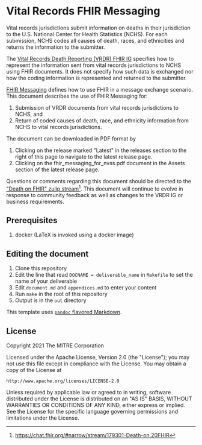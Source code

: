 # Vital Records FHIR Messaging

Vital records jurisdictions submit information on deaths in their jurisdiction to the U.S. National Center for Health Statistics (NCHS). For each submission, NCHS codes all causes of death, races, and ethnicities and returns the information to the submitter.

The [Vital Records Death Reporting (VRDR) FHIR IG](http://hl7.org/fhir/us/vrdr/) specifies how to represent the information sent from vital records jurisdictions to NCHS using FHIR documents. It does not specify how such data is exchanged nor how the coding information is represented and returned to the submitter.

[FHIR Messaging](http://hl7.org/fhir/messaging.html) defines how to use FHIR in a message exchange scenario. This document describes the use of FHIR Messaging for:

1. Submission of VRDR documents from vital records jurisdictions to NCHS, and
2. Return of coded causes of death, race, and ethnicity information from NCHS to vital records jurisdictions.

The document can be downloaded in PDF format by

1. Clicking on the release marked "Latest" in the releases section to the right of this page to navigate to the latest release page.
2. Clicking on the fhir_messaging_for_nvss.pdf document in the Assets section of the latest release page.

Questions or comments regarding this document should be directed to the ["Death on FHIR" zulip stream](https://chat.fhir.org/#narrow/stream/179301-Death-on.20FHIR)[^1]. This document will continue to evolve in response to community feedback as well as changes to the VRDR IG or business requirements.

[^1]: https://chat.fhir.org/#narrow/stream/179301-Death-on.20FHIR


## Prerequisites

1. docker  (LaTeX is invoked using a docker image)

## Editing the document

1. Clone this repository
1. Edit the line that read `DOCNAME = deliverable_name` in `Makefile` to set the name of your deliverable 
1. Edit `document.md` and `appendices.md` to enter your content
1. Run `make` in the root of this repository
1. Output is in the `out` directory

This template uses [`pandoc` flavored Markdown](http://pandoc.org/MANUAL.html#pandocs-markdown).

## License

Copyright 2021 The MITRE Corporation

Licensed under the Apache License, Version 2.0 (the "License"); you may not use this file except in compliance with the License. You may obtain a copy of the License at
```
http://www.apache.org/licenses/LICENSE-2.0
```
Unless required by applicable law or agreed to in writing, software distributed under the License is distributed on an "AS IS" BASIS, WITHOUT WARRANTIES OR CONDITIONS OF ANY KIND, either express or implied. See the License for the specific language governing permissions and limitations under the License.
